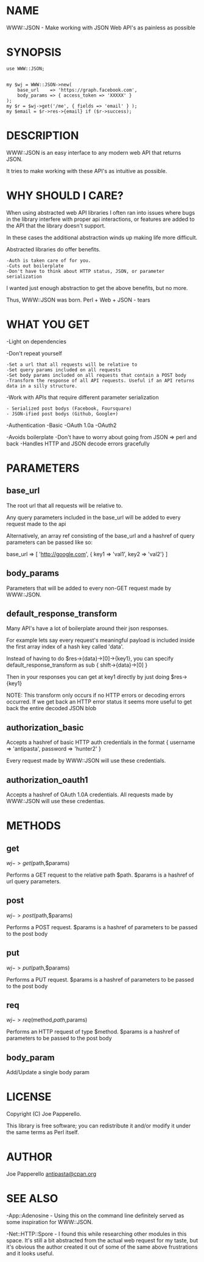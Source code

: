 # NAME

WWW::JSON - Make working with JSON Web API's as painless as possible

# SYNOPSIS

    use WWW::JSON;
    

    my $wj = WWW::JSON->new(
        base_url    => 'https://graph.facebook.com',
        body_params => { access_token => 'XXXXX' }
    );
    my $r = $wj->get('/me', { fields => 'email' } );
    my $email = $r->res->{email} if ($r->success);

# DESCRIPTION

WWW::JSON is an easy interface to any modern web API that returns JSON.

It tries to make working with these API's as intuitive as possible.

# WHY SHOULD I CARE?

When using abstracted web API libraries I often ran into issues where bugs in the library interfere with proper api interactions, or features  are added to the API that the library doesn't support.

In these cases the additional abstraction winds up making life more difficult.

Abstracted libraries do offer benefits.

    -Auth is taken care of for you.
    -Cuts out boilerplate
    -Don't have to think about HTTP status, JSON, or parameter serialization

I wanted just enough abstraction to get the above benefits, but no more.

Thus, WWW::JSON was born. Perl + Web + JSON - tears

# WHAT YOU GET

\-Light on dependencies

\-Don't repeat yourself

    -Set a url that all requests will be relative to
    -Set query params included on all requests
    -Set body params included on all requests that contain a POST body
    -Transform the response of all API requests. Useful if an API returns data in a silly structure.

\-Work with APIs that require different parameter serialization

    - Serialized post bodys (Facebook, Foursquare)
    - JSON-ified post bodys (Github, Google+)

\-Authentication
    -Basic
    -OAuth 1.0a
    -OAuth2

\-Avoids boilerplate
    -Don't have to worry about going from JSON => perl and back
    -Handles HTTP and JSON decode errors gracefully





# PARAMETERS

## base\_url

The root url that all requests will be relative to.

Any query parameters included in the base\_url will be added to every request made to the api

Alternatively, an array ref consisting of the base\_url and a hashref of query parameters can be passed like so:

base\_url => \[ 'http://google.com', { key1 => 'val1', key2 => 'val2'} \]

## body\_params

Parameters that will be added to every non-GET request made by WWW::JSON.

## default\_response\_transform

Many API's have a lot of boilerplate around their json responses.

For example lets say every request's meaningful payload is included inside the first array index of a hash key called 'data'.

Instead of having to do $res->{data}->\[0\]->{key1}, you can specify default\_response\_transform as sub { shift->{data}->\[0\] } 

Then in your responses you can get at key1 directly by just doing $res->{key1}

NOTE: This transform only occurs if no HTTP errors or decoding errors occurred. If we get back an HTTP error status it seems more useful to get back the entire decoded JSON blob



## authorization\_basic

Accepts a hashref of basic HTTP auth credentials in the format { username => 'antipasta', password => 'hunter2' }

Every request made by WWW::JSON will use these credentials.

## authorization\_oauth1

Accepts a hashref of OAuth 1.0A credentials. All requests made by WWW::JSON will use these credentias.



# METHODS

## get

$wj->get($path,$params)

Performs a GET request to the relative path $path. $params is a hashref of url query parameters.

## post

$wj->post($path,$params)

Performs a POST request. $params is a hashref of parameters to be passed to the post body

## put

$wj->put($path,$params)

Performs a PUT request. $params is a hashref of parameters to be passed to the post body

## req

$wj->req($method,$path,$params)

Performs an HTTP request of type $method. $params is a hashref of parameters to be passed to the post body

## body\_param

Add/Update a single body param



# LICENSE

Copyright (C) Joe Papperello.

This library is free software; you can redistribute it and/or modify
it under the same terms as Perl itself.

# AUTHOR

Joe Papperello <antipasta@cpan.org>

# SEE ALSO

\-App::Adenosine - Using this on the command line definitely served as some inspiration for WWW::JSON.

\-Net::HTTP::Spore - I found this while researching other modules in this space. It's still a bit abstracted from the actual web request for my taste, but it's obvious the author created it out of some of the same above frustrations and it looks useful.




